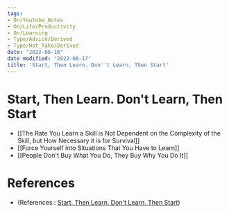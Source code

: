 ```yaml
---
tags:
- On/Youtube_Notes
- On/Life/Productivity
- On/Learning
- Type/Advice/Derived
- Type/Hot_Take/Derived 
date: "2022-06-16"
date modified: "2022-08-17"
title: 'Start, Then Learn. Don''t Learn, Then Start'
---
```


# Start, Then Learn. Don't Learn, Then Start
- [[The Rate You Learn a Skill is Not Dependent on the Complexity of the Skill, but How Necessary it is for Survival]]
- [[Force Yourself into Situations That You Have to Learn]]
- [[People Don't Buy What You Do, They Buy Why You Do It]]

# References
- (References:: [Start, Then Learn. Don't Learn, Then Start](https://www.youtube.com/watch?v=X8YVLMuasGQ))
